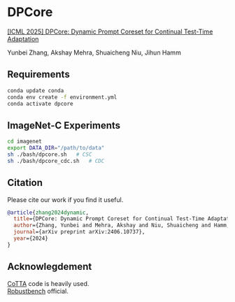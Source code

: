 # DPCore
[[ICML 2025] DPCore: Dynamic Prompt Coreset for Continual Test-Time Adaptation](https://arxiv.org/pdf/2406.10737)

Yunbei Zhang, Akshay Mehra, Shuaicheng Niu, Jihun Hamm

## Requirements
```bash
conda update conda
conda env create -f environment.yml
conda activate dpcore 
```

## ImageNet-C Experiments

```bash
cd imagenet
export DATA_DIR="/path/to/data"
sh ./bash/dpcore.sh   # CSC
sh ./bash/dpcore_cdc.sh   # CDC
```


## Citation
Please cite our work if you find it useful.
```bibtex
@article{zhang2024dynamic,
  title={DPCore: Dynamic Prompt Coreset for Continual Test-Time Adaptation},
  author={Zhang, Yunbei and Mehra, Akshay and Niu, Shuaicheng and Hamm, Jihun},
  journal={arXiv preprint arXiv:2406.10737},
  year={2024}
}
```

## Acknowlegdement
[CoTTA](https://github.com/qinenergy/cotta) code is heavily used. \
[Robustbench](https://github.com/RobustBench/robustbench) official.
